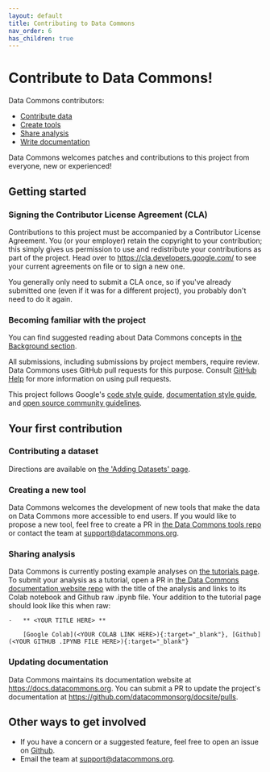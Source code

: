 ```yaml
---
layout: default
title: Contributing to Data Commons
nav_order: 6
has_children: true
---
```

# Contribute to Data Commons!

Data Commons contributors:

- [Contribute data](#contributing-a-dataset)
- [Create tools](#creating-a-new-tool)
- [Share analysis](#sharing-analysis)
- [Write documentation](#updating-documentation)

Data Commons welcomes patches and contributions to this project from everyone, new or experienced!

## Getting started

### Signing the Contributor License Agreement (CLA)

Contributions to this project must be accompanied by a Contributor License
Agreement. You (or your employer) retain the copyright to your contribution;
this simply gives us permission to use and redistribute your contributions as
part of the project. Head over to <https://cla.developers.google.com/> to see
your current agreements on file or to sign a new one.

You generally only need to submit a CLA once, so if you've already submitted one
(even if it was for a different project), you probably don't need to do it
again.

### Becoming familiar with the project

You can find suggested reading about Data Commons concepts in [the Background section](/contributing/background/background.html).

All submissions, including submissions by project members, require review. Data Commons
uses GitHub pull requests for this purpose. Consult
[GitHub Help](https://help.github.com/articles/about-pull-requests/) for more
information on using pull requests.

This project follows Google's [code style guide](https://google.github.io/styleguide/), [documentation style guide](https://developers.google.com/style), and [open source community guidelines](https://opensource.google/conduct/).

## Your first contribution

### Contributing a dataset

Directions are available on [the 'Adding Datasets' page](/contributing/adding_datasets.html).

### Creating a new tool

Data Commons welcomes the development of new tools that make the data on Data Commons more accessible to end users. If you would like to propose a new tool, feel free to create a PR in [the Data Commons tools repo](https://github.com/datacommonsorg/tools) or contact the team at <support@datacommons.org>.

### Sharing analysis

Data Commons is currently posting example analyses on [the tutorials page](/tutorials.html). To submit your analysis as a tutorial, open a PR in [the Data Commons documentation website repo](https://github.com/datacommonsorg/docsite/pulls) with the title of the analysis and links to its Colab notebook and Github raw .ipynb file. Your addition to the tutorial page should look like this when raw:

```
-   ** <YOUR TITLE HERE> **

    [Google Colab](<YOUR COLAB LINK HERE>){:target="_blank"}, [Github](<YOUR GITHUB .IPYNB FILE HERE>){:target="_blank"}
```

### Updating documentation

Data Commons maintains its documentation website at <https://docs.datacommons.org>. You can submit a PR to update the project's documentation at <https://github.com/datacommonsorg/docsite/pulls>.

## Other ways to get involved

- If you have a concern or a suggested feature, feel free to open an issue on [Github](https://github.com/datacommonsorg/docsite/issues).
- Email the team at <support@datacommons.org>.